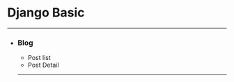 <h1>Django Basic</h1>
<hr>
  <ul>
    <li><h3>Blog</h3></li>
    <ul>
      <li>Post list</li>
      <li>Post Detail</li>
    </ul>
    <hr>
  </ul>
